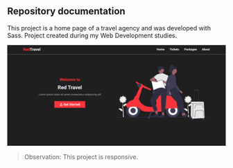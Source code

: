 ## Repository documentation

This project is a home page of a travel agency and was developed with Sass. Project created during my Web Development studies.


<img src="/img/readme.png">

> Observation: This project is responsive.